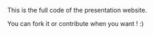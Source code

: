 This is the full code of the presentation website.

You can fork it or contribute when you want ! :)
